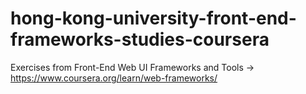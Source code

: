 # hong-kong-university-front-end-frameworks-studies-coursera
Exercises from Front-End Web UI Frameworks and Tools -> https://www.coursera.org/learn/web-frameworks/
